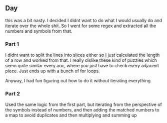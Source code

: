 ## Day 
this was a bit nasty. I decided I didnt want to do what I would usually do and iterate over the whole shit. So I went for some regex and extracted all the numbers and symbols from that.

### Part 1
I didnt want to split the lines into slices either so I just calculated the 
length of a row and worked from that. I really dislike these kind of puzzles which seem quite similar every aoc, where you just have to check every adjacent piece. Just ends up with a bunch of for loops.

Anyway, I had fun figuring out how to do it without iterating everything

### Part 2
Used the same logic from the first part, but iterating from the perspective of the symbols instead of numbers, and then adding the matched numbers to a map to avoid duplicates and then multiplying and summing up
